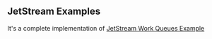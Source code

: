 ## JetStream Examples

It's a complete implementation of [JetStream Work Queues Example](https://github.com/nats-io/jetstream/blob/master/examples/workqueue/README.md)
